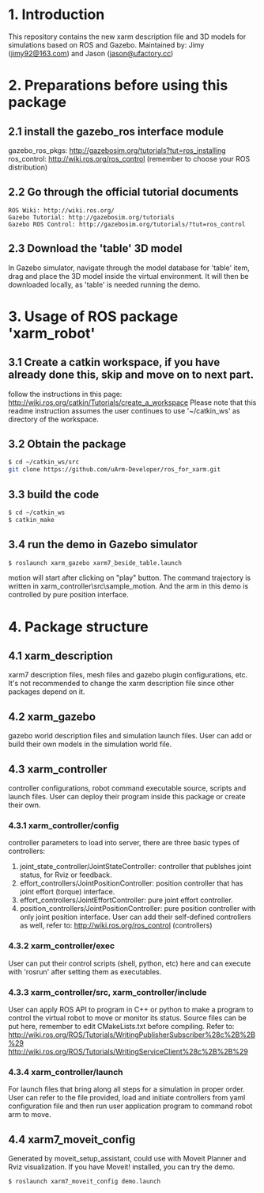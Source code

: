 # 1. Introduction
   This repository contains the new xarm description file and 3D models for simulations based on ROS and Gazebo.
   Maintained by: Jimy (jimy92@163.com) and Jason (jason@ufactory.cc)

# 2. Preparations before using this package

## 2.1 install the gazebo_ros interface module
   gazebo_ros_pkgs: http://gazebosim.org/tutorials?tut=ros_installing
	ros_control: http://wiki.ros.org/ros_control (remember to choose your ROS distribution)

## 2.2 Go through the official tutorial documents
	ROS Wiki: http://wiki.ros.org/
	Gazebo Tutorial: http://gazebosim.org/tutorials
	Gazebo ROS Control: http://gazebosim.org/tutorials/?tut=ros_control

## 2.3 Download the 'table' 3D model
   In Gazebo simulator, navigate through the model database for 'table' item, drag and place the 3D model inside the virtual environment. It will then be downloaded locally, as 'table' is needed running the demo.

# 3. Usage of ROS package 'xarm_robot'
   
## 3.1 Create a catkin workspace, if you have already done this, skip and move on to next part.
   follow the instructions in this page: http://wiki.ros.org/catkin/Tutorials/create_a_workspace
   Please note that this readme instruction assumes the user continues to use '~/catkin_ws' as directory of the workspace.

## 3.2 Obtain the package
   ```bash
   $ cd ~/catkin_ws/src
   git clone https://github.com/uArm-Developer/ros_for_xarm.git
   ```

## 3.3 build the code
   ```bash
   $ cd ~/catkin_ws
   $ catkin_make
   ```

## 3.4 run the demo in Gazebo simulator
   ```bash
   $ roslaunch xarm_gazebo xarm7_beside_table.launch 
   ```
   motion will start after clicking on "play" button. The command trajectory is written in xarm_controller\src\sample_motion. And the arm in this demo is controlled by pure position interface.

# 4. Package structure
   
## 4.1 xarm_description
   xarm7 description files, mesh files and gazebo plugin configurations, etc. It's not recommended to change the xarm description file since other packages depend on it. 

## 4.2 xarm_gazebo
   gazebo world description files and simulation launch files. User can add or build their own models in the simulation world file.

## 4.3 xarm_controller
   controller configurations, robot command executable source, scripts and launch files. User can deploy their program inside this package or create their own.

### 4.3.1 xarm_controller/config
   controller parameters to load into server, there are three basic types of controllers: 
   1) joint_state_controller/JointStateController: controller that publshes joint status, for Rviz or feedback.
   2) effort_controllers/JointPositionController: position controller that has joint effort (torque) interface.
   3) effort_controllers/JointEffortController: pure joint effort controller.
   4) position_controllers/JointPositionController: pure position controller with only joint position interface.
   User can add their self-defined controllers as well, refer to: http://wiki.ros.org/ros_control (controllers)

### 4.3.2 xarm_controller/exec
   User can put their control scripts (shell, python, etc) here and can execute with 'rosrun' after setting them as executables.

### 4.3.3 xarm_controller/src, xarm_controller/include
   User can apply ROS API to program in C++ or python to make a program to control the virtual robot to move or monitor its status. Source files can be put here, remember to edit CMakeLists.txt before compiling. Refer to:
   http://wiki.ros.org/ROS/Tutorials/WritingPublisherSubscriber%28c%2B%2B%29
   http://wiki.ros.org/ROS/Tutorials/WritingServiceClient%28c%2B%2B%29

### 4.3.4 xarm_controller/launch
For launch files that bring along all steps for a simulation in proper order. User can refer to the file provided, load and initiate controllers from yaml configuration file and then run user application program to command robot arm to move.

## 4.4 xarm7_moveit_config
   Generated by moveit_setup_assistant, could use with Moveit Planner and Rviz visualization. If you have Moveit! installed, you can try the demo.
   ```bash
   $ roslaunch xarm7_moveit_config demo.launch
   ```
